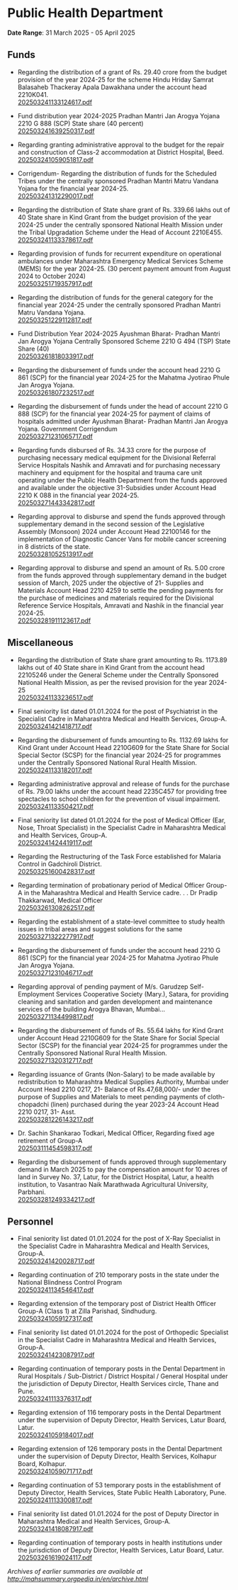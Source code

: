# Public Health Department

**Date Range**: 31 March 2025 - 05 April 2025


## Funds
- Regarding the distribution of a grant of Rs. 29.40 crore from the budget provision of the year 2024-25 for the scheme Hindu Hriday Samrat Balasaheb Thackeray Apala Dawakhana under the account head 2210K041.\
  [202503241133124617.pdf](https://gr.maharashtra.gov.in/Site/Upload/Government%20Resolutions/English/202503241133124617.....pdf)

- Fund distribution year 2024-2025 Pradhan Mantri Jan Arogya Yojana 2210 G 888 (SCP) State share (40 percent)\
  [202503241639250317.pdf](https://gr.maharashtra.gov.in/Site/Upload/Government%20Resolutions/English/202503241639250317.pdf)

- Regarding granting administrative approval to the budget for the repair and construction of Class-2 accommodation at District Hospital, Beed.\
  [202503241059051817.pdf](https://gr.maharashtra.gov.in/Site/Upload/Government%20Resolutions/English/202503241059051817.pdf)

- Corrigendum- Regarding the distribution of funds for the Scheduled Tribes under the centrally sponsored Pradhan Mantri Matru Vandana Yojana for the  financial year 2024-25.\
  [202503241312290017.pdf](https://gr.maharashtra.gov.in/Site/Upload/Government%20Resolutions/English/202503241312290017.pdf)

- Regarding the distribution of State share grant of Rs. 339.66 lakhs out of 40 State share in Kind Grant from the budget provision of the year 2024-25 under the centrally sponsored National Health Mission under the Tribal Upgradation Scheme under the Head of Account 2210E455.\
  [202503241133378617.pdf](https://gr.maharashtra.gov.in/Site/Upload/Government%20Resolutions/English/202503241133378617.pdf)

- Regarding provision of funds for recurrent expenditure on operational ambulances under Maharashtra Emergency Medical Services Scheme (MEMS) for the year 2024-25. (30 percent payment amount from August 2024 to October 2024)\
  [202503251719357917.pdf](https://gr.maharashtra.gov.in/Site/Upload/Government%20Resolutions/English/202503251719357917.pdf)

- Regarding the distribution of funds for the general category for the financial year 2024-25 under the centrally sponsored Pradhan Mantri Matru Vandana Yojana.\
  [202503251229112817.pdf](https://gr.maharashtra.gov.in/Site/Upload/Government%20Resolutions/English/202503251229112817.pdf)

- Fund Distribution Year 2024-2025 Ayushman Bharat- Pradhan Mantri Jan Arogya Yojana Centrally Sponsored Scheme 2210 G 494 (TSP) State Share (40)\
  [202503261818033917.pdf](https://gr.maharashtra.gov.in/Site/Upload/Government%20Resolutions/English/202503261818033917.pdf)

- Regarding the disbursement of funds under the account head 2210 G 861 (SCP) for the financial year 2024-25 for the Mahatma Jyotirao Phule Jan Arogya Yojana.\
  [202503261807232517.pdf](https://gr.maharashtra.gov.in/Site/Upload/Government%20Resolutions/English/202503261807232517.pdf)

- Regarding the disbursement of funds under the head of account 2210 G 888 (SCP) for the financial year 2024-25 for payment of claims of hospitals admitted under Ayushman Bharat- Pradhan Mantri Jan Arogya Yojana. Government Corrigendum\
  [202503271231065717.pdf](https://gr.maharashtra.gov.in/Site/Upload/Government%20Resolutions/English/202503271231065717.pdf)

- Regarding funds disbursed   of Rs. 34.33 crore for the purpose of purchasing necessary medical equipment for the Divisional Referral Service Hospitals Nashik and Amravati and for purchasing necessary machinery and equipment for the hospital and trauma care unit operating under the Public Health Department from the funds approved and available under the objective 31-Subsidies under Account Head 2210 K 088 in the financial year 2024-25.\
  [202503271443342817.pdf](https://gr.maharashtra.gov.in/Site/Upload/Government%20Resolutions/English/202503271443342817.pdf)

- Regarding approval to disburse and spend the funds approved through supplementary demand in the second session of the Legislative Assembly (Monsoon) 2024 under Account Head 22100146 for the implementation of Diagnostic Cancer Vans for mobile cancer screening in 8 districts of the state.\
  [202503281052513917.pdf](https://gr.maharashtra.gov.in/Site/Upload/Government%20Resolutions/English/202503281052513917.pdf)

- Regarding approval to disburse and spend an amount of Rs. 5.00 crore from the funds approved through supplementary demand in the budget session of March, 2025 under the objective of 21- Supplies and Materials Account Head 2210 4259 to settle the pending payments for the purchase of medicines and materials required for the Divisional Reference Service Hospitals, Amravati and Nashik in the financial year 2024-25.\
  [202503281911123617.pdf](https://gr.maharashtra.gov.in/Site/Upload/Government%20Resolutions/English/202503281911123617.pdf)

## Miscellaneous
- Regarding the distribution of State share grant amounting to Rs. 1173.89 lakhs out of 40 State share in Kind Grant from the account head 22105246 under the General Scheme under the Centrally Sponsored National Health Mission, as per the revised provision for the year 2024-25\
  [202503241133236517.pdf](https://gr.maharashtra.gov.in/Site/Upload/Government%20Resolutions/English/202503241133236517.pdf)

- Final seniority list dated 01.01.2024 for the post of Psychiatrist in the Specialist Cadre in Maharashtra Medical and Health Services, Group-A.\
  [202503241421418717.pdf](https://gr.maharashtra.gov.in/Site/Upload/Government%20Resolutions/English/202503241421418717.pdf)

- Regarding the disbursement of funds amounting to Rs. 1132.69 lakhs for Kind Grant under Account Head 2210G609 for the State Share for Social Special Sector (SCSP) for the financial year 2024-25 for programmes under the Centrally Sponsored National Rural Health Mission.\
  [202503241133182017.pdf](https://gr.maharashtra.gov.in/Site/Upload/Government%20Resolutions/English/202503241133182017.pdf)

- Regarding administrative approval and release of funds for the purchase of Rs. 79.00 lakhs under the account head 2235C457 for providing free spectacles to school children for the prevention of visual impairment.\
  [202503241133504217.pdf](https://gr.maharashtra.gov.in/Site/Upload/Government%20Resolutions/English/202503241133504217.pdf)

- Final seniority list dated 01.01.2024 for the post of Medical Officer (Ear, Nose, Throat Specialist) in the Specialist Cadre in Maharashtra Medical and Health Services, Group-A.\
  [202503241424419117.pdf](https://gr.maharashtra.gov.in/Site/Upload/Government%20Resolutions/English/202503241424419117.pdf)

- Regarding the Restructuring of the Task Force established for Malaria Control in Gadchiroli District.\
  [202503251600428317.pdf](https://gr.maharashtra.gov.in/Site/Upload/Government%20Resolutions/English/202503251600428317.pdf)

- Regarding termination of probationary period of Medical Officer Group-A in the Maharashtra Medical and Health Service cadre. . . Dr Pradip Thakkarwad, Medical Officer\
  [202503261308262517.pdf](https://gr.maharashtra.gov.in/Site/Upload/Government%20Resolutions/English/202503261308262517.pdf)

- Regarding the establishment of a state-level committee to study health issues in tribal areas and suggest solutions for the same\
  [202503271322277917.pdf](https://gr.maharashtra.gov.in/Site/Upload/Government%20Resolutions/English/202503271322277917.pdf)

- Regarding the disbursement of funds under the account head 2210 G 861 (SCP) for the financial year 2024-25 for Mahatma Jyotirao Phule Jan Arogya Yojana.\
  [202503271231046717.pdf](https://gr.maharashtra.gov.in/Site/Upload/Government%20Resolutions/English/202503271231046717.pdf)

- Regarding approval of pending payment of M/s. Garudzep Self-Employment Services Cooperative Society (Mary.), Satara, for providing cleaning and sanitation and garden development and maintenance services of the building Arogya Bhavan, Mumbai...\
  [202503271134499817.pdf](https://gr.maharashtra.gov.in/Site/Upload/Government%20Resolutions/English/202503271134499817.pdf)

- Regarding the disbursement of funds of Rs. 55.64 lakhs for Kind Grant under Account Head 2210G609 for the State Share for Social Special Sector (SCSP) for the financial year 2024-25 for programmes under the Centrally Sponsored National Rural Health Mission.\
  [202503271320312717.pdf](https://gr.maharashtra.gov.in/Site/Upload/Government%20Resolutions/English/202503271320312717.pdf)

- Regarding issuance of Grants (Non-Salary) to be made available by redistribution to Maharashtra Medical Supplies Authority, Mumbai under Account Head 2210 0217, 21- Balance of Rs.47,68,000/- under the purpose of Supplies and Materials to meet pending payments of cloth-chopadchi (linen) purchased during the year 2023-24 Account Head 2210 0217, 31- Asst.\
  [202503281226143217.pdf](https://gr.maharashtra.gov.in/Site/Upload/Government%20Resolutions/English/202503281226143217.pdf)

- Dr. Sachin Shankarao Todkari, Medical Officer,  Regarding fixed age retirement of Group-A\
  [202503111454598317.pdf](https://gr.maharashtra.gov.in/Site/Upload/Government%20Resolutions/English/202503111454598317.pdf)

- Regarding the disbursement of funds approved through supplementary demand in March 2025 to pay the compensation amount for 10 acres of land in Survey No. 37, Latur, for the District Hospital, Latur, a health institution, to Vasantrao Naik Marathwada Agricultural University, Parbhani.\
  [202503281249334217.pdf](https://gr.maharashtra.gov.in/Site/Upload/Government%20Resolutions/English/202503281249334217.pdf)

## Personnel
- Final seniority list dated 01.01.2024 for the post of X-Ray Specialist in the Specialist Cadre in Maharashtra Medical and Health Services, Group-A.\
  [202503241420028717.pdf](https://gr.maharashtra.gov.in/Site/Upload/Government%20Resolutions/English/202503241420028717.pdf)

- Regarding continuation of 210 temporary posts in the state under the National Blindness Control Program\
  [202503241134546417.pdf](https://gr.maharashtra.gov.in/Site/Upload/Government%20Resolutions/English/202503241134546417.pdf)

- Regarding extension of the temporary post of District Health Officer Group-A (Class 1) at Zilla Parishad, Sindhudurg.\
  [202503241059127317.pdf](https://gr.maharashtra.gov.in/Site/Upload/Government%20Resolutions/English/202503241059127317.pdf)

- Final seniority list dated 01.01.2024 for the post of Orthopedic Specialist in the Specialist Cadre in Maharashtra Medical and Health Services, Group-A.\
  [202503241423087917.pdf](https://gr.maharashtra.gov.in/Site/Upload/Government%20Resolutions/English/202503241423087917.pdf)

- Regarding continuation of temporary posts in the Dental Department in Rural Hospitals / Sub-District / District Hospital / General Hospital under the jurisdiction of Deputy Director, Health Services circle, Thane and Pune.\
  [202503241113376317.pdf](https://gr.maharashtra.gov.in/Site/Upload/Government%20Resolutions/English/202503241113376317.pdf)

- Regarding extension of 116 temporary posts in the Dental Department under the supervision of Deputy Director, Health Services, Latur Board, Latur.\
  [202503241059184017.pdf](https://gr.maharashtra.gov.in/Site/Upload/Government%20Resolutions/English/202503241059184017.pdf)

- Regarding extension of 126 temporary posts in the Dental Department under the supervision of Deputy Director, Health Services, Kolhapur Board, Kolhapur.\
  [202503241059071717.pdf](https://gr.maharashtra.gov.in/Site/Upload/Government%20Resolutions/English/202503241059071717.pdf)

- Regarding continuation of 53 temporary posts in the establishment of Deputy Director, Health Services, State Public Health Laboratory, Pune.\
  [202503241113300817.pdf](https://gr.maharashtra.gov.in/Site/Upload/Government%20Resolutions/English/202503241113300817.pdf)

- Final seniority list dated 01.01.2024 for the post of Deputy Director in Maharashtra Medical and Health Services, Group-A.\
  [202503241418087917.pdf](https://gr.maharashtra.gov.in/Site/Upload/Government%20Resolutions/English/202503241418087917.pdf)

- Regarding continuation of temporary posts in health institutions under the jurisdiction of Deputy Director, Health Services, Latur Board, Latur.\
  [202503261619024117.pdf](https://gr.maharashtra.gov.in/Site/Upload/Government%20Resolutions/English/202503261619024117.pdf)


*Archives of earlier summaries are available at http://mahsummary.orgpedia.in/en/archive.html*